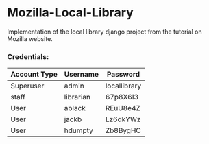 # Mozilla-Local-Library
Implementation of the local library django project from the tutorial on Mozilla website.


### Credentials:

|Account Type|Username|Password|
|---|---|---|
|Superuser|admin|locallibrary|
|staff|librarian|67p8X6I3|
|User|ablack|REuU8e4Z|
|User|jackb|Lz6dkYWz|
|User|hdumpty|Zb8BygHC|
